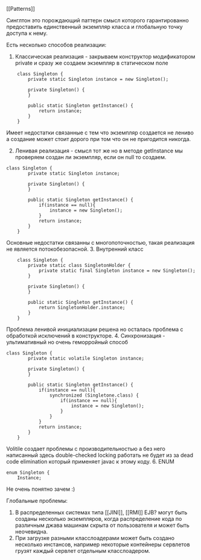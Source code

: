 [[Patterns]]

Синглтон это порождающий паттерн смысл которого гарантированно предоставить единственный экземпляр класса и глобальную точку доступа к нему.

Есть несколько способов реализации:
1. Классическая реализация - закрываем конструктор модификатором private и сразу же создаем экземпляр в статическом поле
```
	class Singleton {
		private static Singleton instance = new Singleton();
		
		private Singleton() {
		}
		
		public static Singleton getInstance() {
			return instance;
		}
	}
```
Имеет недостатки связанные с тем что экземпляр создается не лениво а создание может стоит дорого при том что он не пригодится никогда.

2. Ленивая реализация - смысл тот же но в методе getInstance мы проверяем создан ли  экземпляр, если он null то создаем.
```
class Singleton {
		private static Singleton instance;
		
		private Singleton() {
		}
		
		public static Singleton getInstance() {
			if(instance == null){
				instance = new Singleton();
			}
			return instance;
		}
	}
```
Основные недостатки связанны с многопоточностью, такая реализация не является потокобезопасной.
3. Внутренний класс
```
	class Singleton {
		private static class SingletonHolder {
			private static final Singleton instance = new Singleton();
		}
		
		private Singleton() {
		}
		
		public static Singleton getInstance() {
			return SingletonHolder.instance;
		}
	}
```
Проблема ленивой инициализации решена но осталась проблема с обработкой исключений в конструкторе.
4. Синхронизация - ультимативный но очень геморройный способ
```
class Singleton {
		private static volatile Singleton instance;
		
		private Singleton() {
		}
		
		public static Singleton getInstance() {
			if(instance == null){
				synchronized (Singletone.class) {
					if(instance == null){
						instance = new Singleton();
					}
				}
			}
			return instance;
		}
	}
```
Volitile создает проблемы с производительностью а без него написанный здесь double-checked locking работать не будет из за dead code elimination который применяет javac к этому коду.
6. ENUM
```
enum Singleton {
	Instance;
```
Не очень понятно зачем :)

Глобальные проблемы:
1. В распределенных системах типа [[JINI]], [[RMI]] EJB? могут быть созданы несколько экземпляров, когда распределение кода по различным джава машинам скрыта от пользователя и может быть неочевидна.
2. При загрузке разными класслоадерами может быть создано несколько инстансов, например некоторые контейнеры сервлетов грузят каждый сервлет отдельным класслоадером.
